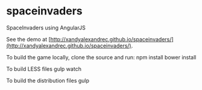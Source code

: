 # spaceinvaders
SpaceInvaders using AngularJS

See the demo at [http://xandyalexandrec.github.io/spaceinvaders/](http://xandyalexandrec.github.io/spaceinvaders/).

To build the game locally, clone the source and run:
npm install 
bower install

To build LESS files
gulp watch

To build the distribution files
gulp
